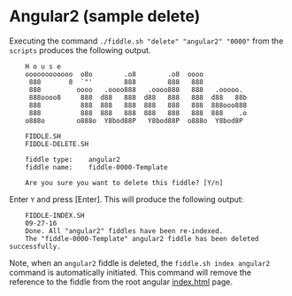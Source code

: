 Angular2 (sample delete)
======

Executing the command `./fiddle.sh "delete" "angular2" "0000"` from the `scripts` produces the following output.

        H o u s e
        oooooooooooo  o8o        .o8        .o8  oooo
         888       8  `"'        888        888   888
         888         oooo   .oooo888   .oooo888   888   .ooooo.
         888oooo8     888  d88   888  d88   888   888  d88   88b
         888          888  888   888  888   888   888  888ooo888
         888          888  888   888  888   888   888  888    .o
        o888o        o888o  Y8bod88P   Y8bod88P  o888o  Y8bod8P
        
        FIDDLE.SH
        FIDDLE-DELETE.SH
        
        fiddle type:	angular2
        fiddle name:	fiddle-0000-Template
        
        Are you sure you want to delete this fiddle? [Y/n]


Enter `Y` and press [Enter].  This will produce the following output:


        FIDDLE-INDEX.SH
        09-27-16
        Done. All "angular2" fiddles have been re-indexed.
        The "fiddle-0000-Template" angular2 fiddle has been deleted successfully.


Note, when an `angular2` fiddle is deleted, the `fiddle.sh index angular2` command is automatically initiated.  This 
command will remove the reference to the fiddle from the root angular [index.html](index.html) page.
